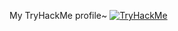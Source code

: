 My TryHackMe profile~
<a href="https://tryhackme.com/p/HckN1L" target="_blank">
 <img src="https://tryhackme-badges.s3.amazonaws.com/HckN1L.png" alt="TryHackMe">
</a>
